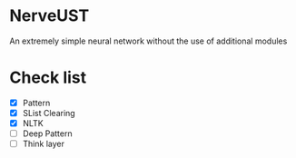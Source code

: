# NerveUST
An extremely simple neural network without the use of additional modules
# Check list
- [X] Pattern
- [X] SList Clearing
- [X] NLTK
- [ ] Deep Pattern
- [ ] Think layer
